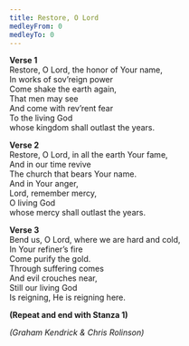 ```yaml
---
title: Restore, O Lord
medleyFrom: 0
medleyTo: 0
---
```


**Verse 1**  
Restore, O Lord, the honor of Your name,  
In works of sov’reign power  
Come shake the earth again,  
That men may see  
And come with rev’rent fear  
To the living God  
whose kingdom shall outlast the years.

**Verse 2**  
Restore, O Lord, in all the earth Your fame,  
And in our time revive  
The church that bears Your name.  
And in Your anger,  
Lord, remember mercy,  
O living God  
whose mercy shall outlast the years.

**Verse 3**  
Bend us, O Lord, where we are hard and cold,  
In Your refiner’s fire  
Come purify the gold.  
Through suffering comes  
And evil crouches near,  
Still our living God  
Is reigning, He is reigning here.

**(Repeat and end with Stanza 1)**

_(Graham Kendrick & Chris Rolinson)_
